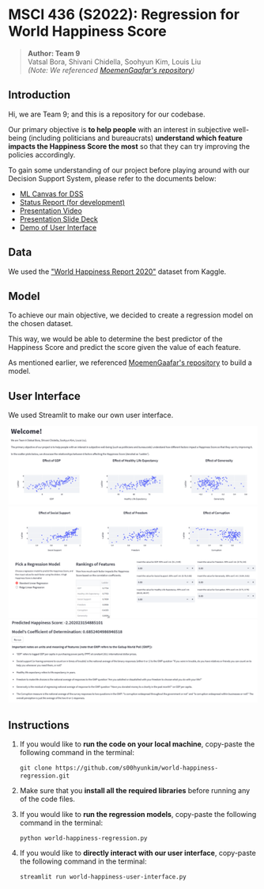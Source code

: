 # MSCI 436 (S2022): Regression for World Happiness Score

> **Author: Team 9**  
> Vatsal Bora, Shivani Chidella, Soohyun Kim, Louis Liu  
> *(Note: We referenced [MoemenGaafar's repository](https://github.com/MoemenGaafar/World-Happiness-Machine-Learning/blob/main/Project_Notebook.ipynb))*

## Introduction

Hi, we are Team 9; and this is a repository for our codebase.  

Our primary objective is **to help people** with an interest in subjective well-being (including politicians and bureaucrats) **understand which feature impacts the Happiness Score the most** so that they can try improving the policies accordingly.  

To gain some understanding of our project before playing around with our Decision Support System, please refer to the documents below:  
* [ML Canvas for DSS](https://docs.google.com/document/d/1u4ShCuBDY856Qx5RbafQVW9qb2eHTPUJ/edit?usp=sharing&ouid=104657686272436864334&rtpof=true&sd=true)  
* [Status Report (for development)](https://docs.google.com/document/d/1HikO9uLtq5pj5dgth8HtPZjJlEASzyajwIKiX_4ZXDM/edit?usp=sharing)  
* [Presentation Video](https://youtu.be/nHoNV7WtXsc)  
* [Presentation Slide Deck](https://docs.google.com/presentation/d/1rCmUoYg46iJuAbulOO3vN4OJYQSnN1bjTHwtLgRquO0/edit?usp=sharing)  
* [Demo of User Interface](https://youtu.be/tT1yHCS_4_Y)

## Data

We used the ["World Happiness Report 2020"](https://www.kaggle.com/datasets/londeen/world-happiness-report-2020) dataset from Kaggle.

## Model

To achieve our main objective, we decided to create a regression model on the chosen dataset.  

This way, we would be able to determine the best predictor of the Happiness Score and predict the score given the value of each feature.  

As mentioned earlier, we referenced [MoemenGaafar's repository](https://github.com/MoemenGaafar/World-Happiness-Machine-Learning/blob/main/Project_Notebook.ipynb) to build a model.

## User Interface

We used Streamlit to make our own user interface.  

![Snapshot 1](./user-interface-images/snapshot-of-user-interface-1.PNG)
![Snapshot 2](./user-interface-images/snapshot-of-user-interface-2.PNG)
![Snapshot 3](./user-interface-images/snapshot-of-user-interface-3.PNG)

## Instructions

1. If you would like to **run the code on your local machine**, copy-paste the following command in the terminal:

    ```
    git clone https://github.com/s00hyunkim/world-happiness-regression.git
    ```

2. Make sure that you **install all the required libraries** before running any of the code files.

3. If you would like to **run the regression models**, copy-paste the following command in the terminal:

    ```
    python world-happiness-regression.py
    ```

4. If you would like to **directly interact with our user interface**, copy-paste the following command in the terminal:

    ```
    streamlit run world-happiness-user-interface.py
    ```
